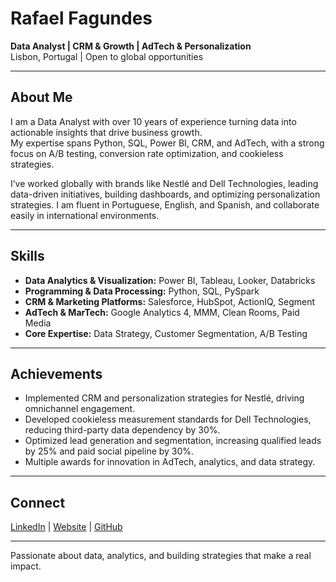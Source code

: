 # Rafael Fagundes  
**Data Analyst | CRM & Growth | AdTech & Personalization**  
Lisbon, Portugal | Open to global opportunities  

---

## About Me  
I am a Data Analyst with over 10 years of experience turning data into actionable insights that drive business growth.  
My expertise spans Python, SQL, Power BI, CRM, and AdTech, with a strong focus on A/B testing, conversion rate optimization, and cookieless strategies.  

I’ve worked globally with brands like Nestlé and Dell Technologies, leading data-driven initiatives, building dashboards, and optimizing personalization strategies. I am fluent in Portuguese, English, and Spanish, and collaborate easily in international environments.  

---

## Skills  
- **Data Analytics & Visualization:** Power BI, Tableau, Looker, Databricks  
- **Programming & Data Processing:** Python, SQL, PySpark  
- **CRM & Marketing Platforms:** Salesforce, HubSpot, ActionIQ, Segment  
- **AdTech & MarTech:** Google Analytics 4, MMM, Clean Rooms, Paid Media  
- **Core Expertise:** Data Strategy, Customer Segmentation, A/B Testing  

---

## Achievements  
- Implemented CRM and personalization strategies for Nestlé, driving omnichannel engagement.  
- Developed cookieless measurement standards for Dell Technologies, reducing third-party data dependency by 30%.  
- Optimized lead generation and segmentation, increasing qualified leads by 25% and paid social pipeline by 30%.  
- Multiple awards for innovation in AdTech, analytics, and data strategy.  

---

## Connect  
[LinkedIn](https://www.linkedin.com/in/rsfagundes) | [Website](https://rsfagundes.com) | [GitHub](https://github.com/rs-fagundes)  

---

Passionate about data, analytics, and building strategies that make a real impact.
